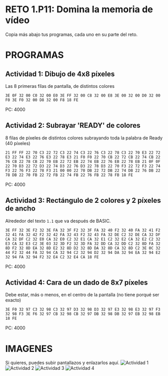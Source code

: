 # RETO 1.P11: Domina la memoria de vídeo
Copia más abajo tus programas, cada uno en su parte del reto.

# PROGRAMAS

## Actividad 1: Dibujo de 4x8 píxeles
Las 8 primeras fílas de pantalla, de distintos colores
```
3E 0F 32 00 C0 32 00 E0 3E FF 32 00 C8 32 00 E8 3E 00 32 00 D0 32 00 F0 3E F0 32 00 D8 32 00 F8 18 FE

```
PC: 4000

## Actividad 2: Subrayar 'READY' de colores
8 filas de píxeles de distintos colores subrayando toda la palabra de Ready (40 píxeles)
```
21 FF FF 22 70 C3 22 72 C3 22 74 C3 22 76 C3 22 78 C3 22 70 E3 22 72 E3 22 74 E3 22 76 E3 22 78 E3 21 F0 F0 22 70 CB 22 72 CB 22 74 CB 22 76 CB 22 78 CB 22 70 EB 22 72 EB 22 74 EB 22 76 EB 22 78 EB 21 0F 0F 22 70 D3 22 72 D3 22 74 D3 22 76 D3 22 78 D3 22 70 F3 22 72 F3 22 74 F3 22 76 F3 22 78 F3 21 00 00 22 70 DB 22 72 DB 22 74 DB 22 76 DB 22 78 DB 22 70 FB 22 72 FB 22 74 FB 22 76 FB 22 78 FB 18 FE
```
PC: 4000

## Actividad 3: Rectángulo de 2 colores y 2 píxeles de ancho
Alrededor del texto `1.1` que va después de BASIC.
```
3E FF 32 3E F2 32 3E FA 32 3F F2 32 3F FA 32 40 F2 32 40 FA 32 41 F2 32 41 FA 32 42 F2 32 42 FA 32 43 F2 32 43 FA 32 DE C2 32 DE CA 32 DF CA 32 DF C2 32 E0 CA 32 E0 C2 32 E1 CA 32 E1 C2 32 E2 CA 32 E2 C2 32 E3 CA 32 E3 C2 3E 03 32 3D F2 32 3D FA 32 DD CA 32 DD C2 32 8D FA 32 8D F2 32 8D EA 32 8D E2 32 8D D2 32 8D DA 32 8D CA 32 8D C2 3E 0C 32 44 F2 32 44 FA 32 94 CA 32 94 C2 32 94 D2 32 94 DA 32 94 EA 32 94 E2 32 94 FA 32 94 F2 32 E4 C2 32 E4 CA 18 FE
```
PC: 4000

## Actividad 4: Cara de un dado de 8x7 píxeles
Debe estar, más o menos, en el centro de la pantalla (no tiene porqué ser exacto)
```
3E F0 32 97 C3 32 98 C3 32 97 D3 32 98 D3 32 97 E3 32 98 E3 32 97 F3 32 98 F3 3E F6 32 97 CB 32 98 CB 32 97 DB 32 98 DB 32 97 EB 32 98 EB 18 FE
```
PC: 4000

# IMAGENES
Si quieres, puedes subir pantallazos y enlazarlos aquí.
![Actividad 1](/tuimagen1.png)
![Actividad 2](/tuimagen2.png)
![Actividad 3](/tuimagen3.png)
![Actividad 4](/tuimagen4.png)

